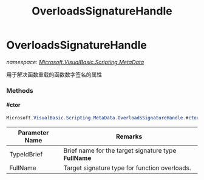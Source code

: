 ﻿---
title: OverloadsSignatureHandle
---

# OverloadsSignatureHandle
_namespace: [Microsoft.VisualBasic.Scripting.MetaData](N-Microsoft.VisualBasic.Scripting.MetaData.html)_

用于解决函数重载的函数数字签名的属性

### Methods

#### #ctor
```csharp
Microsoft.VisualBasic.Scripting.MetaData.OverloadsSignatureHandle.#ctor(System.String,System.Type)
```


|Parameter Name|Remarks|
|--------------|-------|
|TypeIdBrief|Brief name for the target signature type **FullName**|
|FullName|Target signature type for function overloads.|





